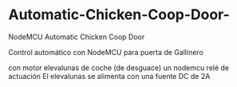 # Automatic-Chicken-Coop-Door-
NodeMCU Automatic Chicken Coop Door

Control automático con NodeMCU para puerta de Gallinero

con motor elevalunas de coche (de desguace)
un nodemcu 
relé de actuación
El elevalunas se alimenta con una fuente DC de 2A
